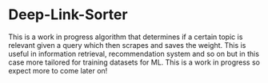 # Deep-Link-Sorter
This is a work in progress algorithm that determines if a certain topic is relevant given a query which then scrapes and saves the weight. This is useful in information retrieval, recommendation system and so on but in this case more tailored for training datasets for ML. This is a work in progress so expect more to come later on!
